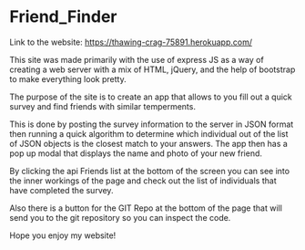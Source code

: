 # Friend_Finder

Link to the website:
https://thawing-crag-75891.herokuapp.com/

This site was made primarily with the use of express JS as a way of creating a web server with a mix of HTML, jQuery, and the help of bootstrap to make everything look pretty.

The purpose of the site is to create an app that allows to you fill out a quick survey and find friends with similar temperments. 

This is done by posting the survey information to the server in JSON format then running a quick algorithm to determine which individual out of the list of JSON objects is the closest match to your answers.
The app then has a pop up modal that displays the name and photo of your new friend.

By clicking the api Friends list at the bottom of the screen you can see into the inner workings of the page and check out the list of individuals that have completed the survey.

Also there is a button for the GIT Repo at the bottom of the page that will send you to the git repository so you can inspect the code.

Hope you enjoy my website!

